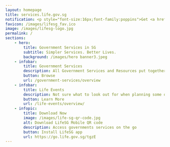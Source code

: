 ```yaml
---
layout: homepage
title: services.life.gov.sg
notification: <p style="font-size:16px;font-family:poppins">Get <a href="https://go.life.gov.sg/tgzE" target="_blank">LifeSG app</a> on your mobile to access services on the go!<a href="/feedback/"></p>
favicon: /images/lifesg_fav.ico
image: /images/lifesg-logo.jpg
permalink: /
sections:
    - hero:
        title: Government Services in SG
        subtitle: Simpler Services. Better Lives.
        background: /images/hero banner3.jpeg
    - infobar:
        title: Government Services
        description: All Government Services and Resources put together for you. In one place.
        button: Browse
        url: /government-services/overview
    - infobar:
        title: Life Events
        description: Not sure what to look out for when planning some of your major life decisions? Here are some recommendations for you.
        button: Learn More
        url: /life-events/overview/
    - infopic:
        title: Download Now
        image: /images/life-sg-qr-code.jpg
        alt: Download LifeSG Mobile QR code
        description: Access governments services on the go
        button: Install LifeSG app 
        url: https://go.life.gov.sg/tgzE
---
```

